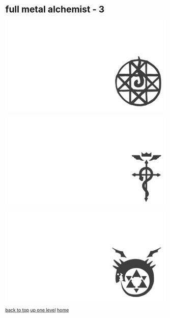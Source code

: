 # full metal alchemist - 3
[![full_metal_alchemist_blood_seal_rosedesignestudio.png](/terminal/grey%20on%20alpha/little/full%20metal%20alchemist/full_metal_alchemist_blood_seal_rosedesignestudio.png "full_metal_alchemist_blood_seal_rosedesignestudio.png")](https://raw.githubusercontent.com/buckmanc/wallpapers/main/terminal/grey%20on%20alpha/little/full%20metal%20alchemist/full_metal_alchemist_blood_seal_rosedesignestudio.png)

[![full_metal_alchemist_flamel.png](/terminal/grey%20on%20alpha/little/full%20metal%20alchemist/full_metal_alchemist_flamel.png "full_metal_alchemist_flamel.png")](https://raw.githubusercontent.com/buckmanc/wallpapers/main/terminal/grey%20on%20alpha/little/full%20metal%20alchemist/full_metal_alchemist_flamel.png)

[![full_metal_alchemist_ouroboros.png](/terminal/grey%20on%20alpha/little/full%20metal%20alchemist/full_metal_alchemist_ouroboros.png "full_metal_alchemist_ouroboros.png")](https://raw.githubusercontent.com/buckmanc/wallpapers/main/terminal/grey%20on%20alpha/little/full%20metal%20alchemist/full_metal_alchemist_ouroboros.png)



[back to top](#)
[up one level](/terminal/grey%20on%20alpha/little/README.MD)
[home](/)
